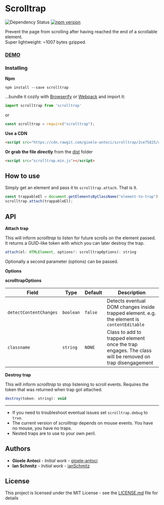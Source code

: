 # Scrolltrap

![Dependency Status](https://img.shields.io/badge/Dependencies-None-brightgreen.svg "No dependencies") [![npm version](https://img.shields.io/badge/npm%20package-1.0.0-brightgreen.svg "Go to NPM's website now!")](https://www.npmjs.com/package/scrolltrap)

Prevent the page from scrolling after having reached the end of a scrollable element.  
Super lightweight: ~1007 bytes gzipped.


### [DEMO](https://gioele-antoci.github.io/scrolltrap/ "Check me out!")



### Installing

**Npm**

```
npm install --save scrolltrap
```

...bundle it cozily with [Browserify](http://browserify.org/) or [Webpack](https://webpack.github.io/) and import it:

```js
import scrolltrap from 'scrolltrap'
```

or

```js
const scrolltrap = require("scrolltrap");
```

**Use a CDN**
```html
<script src="https://cdn.rawgit.com/gioele-antoci/scrolltrap/2ce75825/dist/scrolltrap.js"></script>
```

**Or grab the file directly** from the [dist](dist) folder
```html
<script src="scrolltrap.min.js"></script>
```

## How to use

Simply get an element and pass it to `scrolltrap.attach`. That is it.
```js
const trappableEl = document.getElementsByClassName("element-to-trap")[0];
scrolltrap.attach(trappableEl);
```

## API

**Attach trap**

This will inform _scrolltrap_ to listen for future scrolls on the element passed.
It returns a GUID-like token with which you can later destroy the trap.
```js
attach(el: HTMLElement, options?: scrolltrapOptions): string
```

Optionally a second parameter (options) can be passed.

**Options**

**scrolltrapOptions**

| Field                    | Type       | Default       | Description                                |
| -----------------        | ---------- | -----------   | ------------------------------------------ |
| `detectContentChanges` | `boolean` | `false`      | Detects eventual DOM changes inside trapped element. e.g. the element is `contentEditable`
| `classname`             | `string`  | `NONE`  | Class to add to trapped element once the trap engages. The class will be removed on trap disengagement |


**Destroy trap**

This will inform _scrolltrap_ to stop listening to scroll events. Requires the token that was returned when trap got attached.
```js
destroy(token: string): void
```
___
* If you need to troubleshoot eventual issues set `scrolltrap.debug` to `true`.
* The current version of _scrolltrap_ depends on mouse events. You have no mouse, you have no traps.
* Nested traps are to use to your own peril. 



## Authors

* **Gioele Antoci** - *Initial work* - [gioele-antoci](https://github.com/gioele-antoci)
* **Ian Schmitz** - *Initial work* - [ianSchmitz](https://github.com/ianSchmitz)

## License

This project is licensed under the MIT License - see the [LICENSE.md](LICENSE.md) file for details



